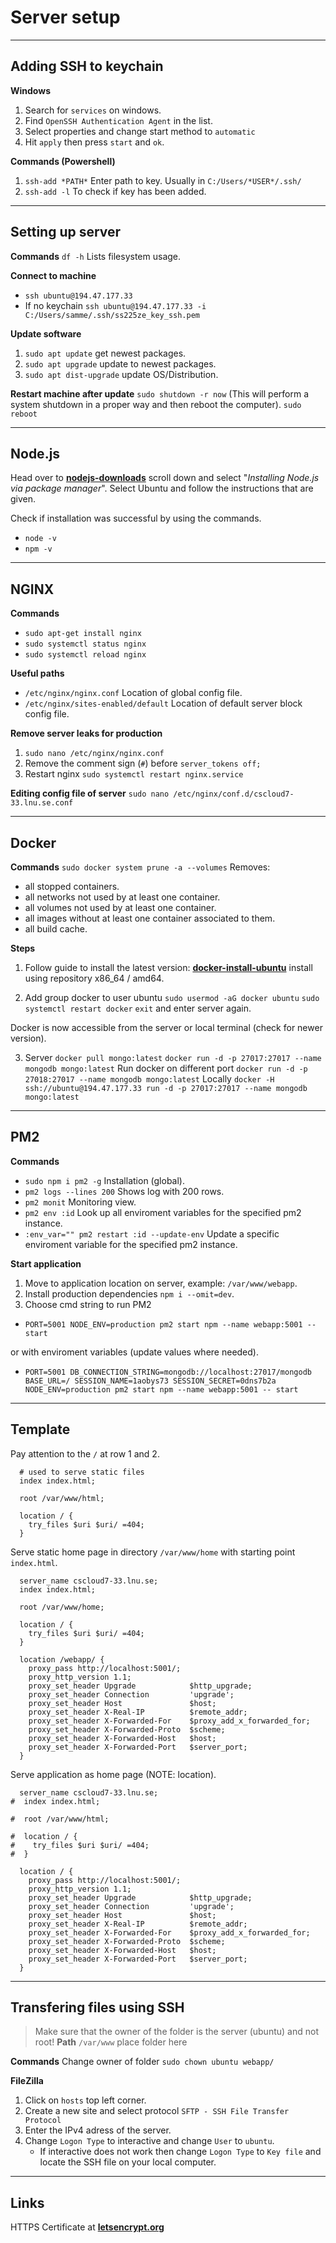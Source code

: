 # Server setup

****
## Adding SSH to keychain
**Windows**
1. Search for `services` on windows.
2. Find `OpenSSH Authentication Agent` in the list.
3. Select properties and change start method to `automatic`
4. Hit `apply` then press `start` and `ok`.

**Commands (Powershell)**
1. `ssh-add *PATH*` Enter path to key. Usually in `C:/Users/*USER*/.ssh/`
2. `ssh-add -l` To check if key has been added.

****
## Setting up server
**Commands**
`df -h` Lists filesystem usage.

**Connect to machine**
- `ssh ubuntu@194.47.177.33`
- If no keychain `ssh ubuntu@194.47.177.33 -i C:/Users/samme/.ssh/ss225ze_key_ssh.pem`

**Update software**
1. `sudo apt update` get newest packages.
2. `sudo apt upgrade` update to newest packages.
2. `sudo apt dist-upgrade` update OS/Distribution.

**Restart machine after update**
`sudo shutdown -r now` (This will perform a system shutdown in a proper way and then reboot the computer).
`sudo reboot`

****
## Node.js
Head over to **[nodejs-downloads](https://nodejs.org/en/download/)** scroll down and select "*Installing Node.js via package manager*". Select Ubuntu and follow the instructions that are given.

Check if installation was successful by using the commands.
- `node -v`
- `npm -v`

****
## NGINX
**Commands**
- `sudo apt-get install nginx`
- `sudo systemctl status nginx`
- `sudo systemctl reload nginx`

**Useful paths**
- `/etc/nginx/nginx.conf` Location of global config file.
- `/etc/nginx/sites-enabled/default` Location of default server block config file.

**Remove server leaks for production**
1. `sudo nano /etc/nginx/nginx.conf`
2. Remove the comment sign (`#`) before `server_tokens off;`
3. Restart nginx `sudo systemctl restart nginx.service`

**Editing config file of server**
`sudo nano /etc/nginx/conf.d/cscloud7-33.lnu.se.conf`

****
## Docker
**Commands**
`sudo docker system prune -a --volumes`
Removes:
- all stopped containers.
- all networks not used by at least one container.
- all volumes not used by at least one container.
- all images without at least one container associated to them.
- all build cache.

**Steps**
1. Follow guide to install the latest version: **[docker-install-ubuntu](https://docs.docker.com/engine/install/ubuntu/)** install using repository x86_64 / amd64.

2. Add group docker to user ubuntu
`sudo usermod -aG docker ubuntu`
`sudo systemctl restart docker`
`exit` and enter server again.

Docker is now accessible from the server or local terminal (check for newer version).

3. Server
`docker pull mongo:latest`
`docker run -d -p 27017:27017 --name mongodb mongo:latest`
Run docker on different port
`docker run -d -p 27018:27017 --name mongodb mongo:latest`
Locally
`docker -H ssh://ubuntu@194.47.177.33 run -d -p 27017:27017 --name mongodb mongo:latest`

****
## PM2
**Commands**
- `sudo npm i pm2 -g` Installation (global).
- `pm2 logs --lines 200` Shows log with 200 rows.
- `pm2 monit` Monitoring view.
- `pm2 env :id` Look up all enviroment variables for the specified pm2 instance.
- `:env_var="" pm2 restart :id --update-env` Update a specific enviroment variable for the specified pm2 instance.

**Start application**
1. Move to application location on server, example: `/var/www/webapp`.
2. Install production dependencies `npm i --omit=dev`.
3. Choose cmd string to run PM2
- `PORT=5001 NODE_ENV=production pm2 start npm --name webapp:5001 -- start`

or with enviroment variables (update values where needed).
- `PORT=5001 DB_CONNECTION_STRING=mongodb://localhost:27017/mongodb BASE_URL=/ SESSION_NAME=1aobys73 SESSION_SECRET=0dns7b2a NODE_ENV=production pm2 start npm --name webapp:5001 -- start`

****
## Template
Pay attention to the `/` at row 1 and 2.
```nginx
  # used to serve static files
  index index.html;

  root /var/www/html;

  location / {
    try_files $uri $uri/ =404;
  }
```

Serve static home page in directory `/var/www/home` with starting point `index.html`.
```nginx
  server_name cscloud7-33.lnu.se;
  index index.html;

  root /var/www/home;

  location / {
    try_files $uri $uri/ =404;
  }

  location /webapp/ {
    proxy_pass http://localhost:5001/;
    proxy_http_version 1.1;
    proxy_set_header Upgrade            $http_upgrade;
    proxy_set_header Connection         'upgrade';
    proxy_set_header Host               $host;
    proxy_set_header X-Real-IP          $remote_addr;
    proxy_set_header X-Forwarded-For    $proxy_add_x_forwarded_for;
    proxy_set_header X-Forwarded-Proto  $scheme;
    proxy_set_header X-Forwarded-Host   $host;
    proxy_set_header X-Forwarded-Port   $server_port;
  }
```

Serve application as home page (NOTE: location).
```nginx
  server_name cscloud7-33.lnu.se;
#  index index.html;

#  root /var/www/html;

#  location / {
#    try_files $uri $uri/ =404;
#  }

  location / {
    proxy_pass http://localhost:5001/;
    proxy_http_version 1.1;
    proxy_set_header Upgrade            $http_upgrade;
    proxy_set_header Connection         'upgrade';
    proxy_set_header Host               $host;
    proxy_set_header X-Real-IP          $remote_addr;
    proxy_set_header X-Forwarded-For    $proxy_add_x_forwarded_for;
    proxy_set_header X-Forwarded-Proto  $scheme;
    proxy_set_header X-Forwarded-Host   $host;
    proxy_set_header X-Forwarded-Port   $server_port;
  }
```

****
## Transfering files using SSH
>Make sure that the owner of the folder is the server (ubuntu) and not root!
**Path**
`/var/www` place folder here

**Commands**
Change owner of folder
`sudo chown ubuntu webapp/`

**FileZilla**
1. Click on `hosts` top left corner.
2. Create a new site and select protocol `SFTP - SSH File Transfer Protocol`
3. Enter the IPv4 adress of the server.
4. Change `Logon Type` to interactive and change `User` to `ubuntu`.
    - If interactive does not work then change `Logon Type` to `Key file` and locate the SSH file on your local computer.

****
## Links
HTTPS Certificate at **[letsencrypt.org](https://letsencrypt.org/)**
